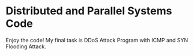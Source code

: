 # Distributed and Parallel Systems Code

Enjoy the code!
My final task is DDoS Attack Program with ICMP and SYN Flooding Attack.